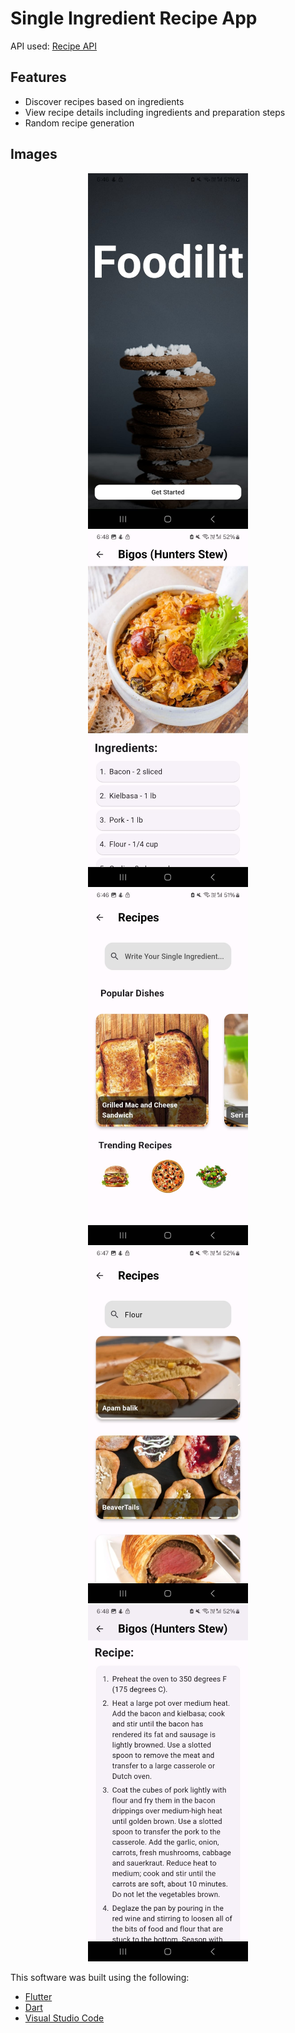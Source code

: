 # Single Ingredient Recipe App

API used: [Recipe API](https://www.themealdb.com/api.php)

## Features

- Discover recipes based on ingredients
- View recipe details including ingredients and preparation steps
- Random recipe generation
  

## Images
<p align="center">
  <img src="https://github.com/havishshetty/Foodilit/blob/main/screenshots/startingpage.jpg" width="256" hspace="4">
  <img src="https://github.com/havishshetty/Foodilit/blob/main/screenshots/Recipepage.jpg" width="256" hspace="4">
  <img src="https://github.com/havishshetty/Foodilit/blob/main/screenshots/homepage.jpg" width="256" hspace="4">
  <img src="https://github.com/havishshetty/Foodilit/blob/main/screenshots/homepageexpanded.jpg" width="256" hspace="4">
  <img src="https://github.com/havishshetty/Foodilit/blob/main/screenshots/recipepagedetail.jpg" width="256" hspace="4">
</p>

This software was built using the following:

- [Flutter](https://flutter.dev/)
- [Dart](https://dart.dev/)
- [Visual Studio Code](https://code.visualstudio.com/)
